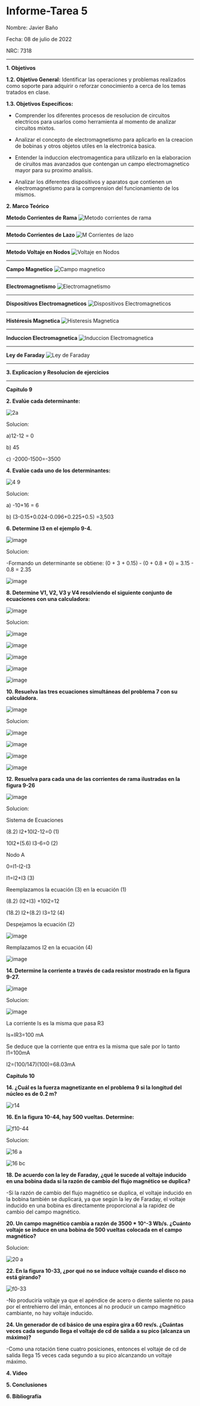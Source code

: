 # Informe-Tarea 5

Nombre: Javier Baño      

Fecha: 08 de julio de 2022

NRC: 7318

***
**1. Objetivos**

**1.2. Objetivo General:** Identificar las operaciones y problemas realizados como soporte para adquirir o reforzar conocimiento a cerca de los temas tratados en clase. 

**1.3. Objetivos Específicos:**

* Comprender los diferentes procesos de resolucion de circuitos electricos para usarlos como herramienta al momento de analizar circuitos mixtos.

* Analizar el concepto de electromagnetismo para aplicarlo en la creacion de bobinas y otros objetos utiles en la electronica basica.

* Entender la induccion electromagentica para utilizarlo en la elaboracion de ciruitos mas avanzados que contengan un campo electromagnetico mayor para su proximo analisis. 

* Analizar los diferentes dispositivos y aparatos que contienen un electromagnetismo para la comprension del funcionamiento de los mismos.

**2. Marco Teórico**

**Metodo Corrientes de Rama**
![Metodo corrientes de rama](https://user-images.githubusercontent.com/105677231/177655072-b53a4c07-ab91-4398-bce0-484022242e1b.JPG)

***

**Metodo Corrientes de Lazo**
![M Corrientes de lazo](https://user-images.githubusercontent.com/105677231/177655137-2501682d-1156-4d45-850f-b01817a19302.JPG)

***

**Metodo Voltaje en Nodos**
![Voltaje en Nodos](https://user-images.githubusercontent.com/105677231/177655174-c51c7c60-a297-404c-9870-5cccb10ac61f.JPG)

***

**Campo Magnetico**
![Campo magnetico](https://user-images.githubusercontent.com/105677231/177655201-a16218d6-01c2-4f3d-a027-5ae8b4f65ef5.JPG)

***

**Electromagnetismo**
![Electromagnetismo](https://user-images.githubusercontent.com/105677231/177655226-3ba23726-3e85-431e-a279-68cc164d24af.JPG)

***

**Dispositivos Electromagneticos**
![Dispositivos Electromagneticos](https://user-images.githubusercontent.com/105677231/177655251-28dfdc01-f467-484b-82f9-60eabd7e7adf.JPG)

***

**Histéresis Magnetica**
![Histeresis Magnetica](https://user-images.githubusercontent.com/105677231/177655279-d574912f-6781-4598-8ce9-9b62966a1e0a.JPG)

***

**Induccion Electromagnetica**
![Induccion Electromagnetica](https://user-images.githubusercontent.com/105677231/177655300-a88352fd-7879-45be-b13f-72ed9a80d89d.JPG)

***

**Ley de Faraday**
![Ley de Faraday](https://user-images.githubusercontent.com/105677231/177655322-334e7cd6-5b98-493a-aed2-fd4f68abd685.JPG)

***

**3. Explicacion y Resolucion de ejercicios**
***
**Capitulo 9**

**2. Evalúe cada determinante:**

![2a](https://user-images.githubusercontent.com/105677231/177866050-efc9d371-103d-42c3-93fc-cf665d0f59d5.JPG)

Solucion:

a)12-12 = 0

b) 45

c) -2000-1500=-3500

**4. Evalúe cada uno de los determinantes:**

![4 9](https://user-images.githubusercontent.com/105677231/177866231-088f6970-d372-4ed9-bcba-d0b4bb489969.JPG)

Solucion:

a) -10+16 = 6

b) (3-0.15+0.024-0.096+0.225+0.5) =3,503

**6. Determine I3 en el ejemplo 9-4.**

![image](https://user-images.githubusercontent.com/105677231/177866395-cdac551e-6ec4-4e30-8a3d-a3b04e868af0.png)

Solucion:

-Formando un determinante se obtiene: (0 + 3 + 0.15) - (0 + 0.8 + 0) = 3.15 - 0.8 = 2.35

![image](https://user-images.githubusercontent.com/105677231/177866561-79d2759f-6e1f-4c9f-b311-eb082364115d.png)

**8.  Determine V1, V2, V3 y V4 resolviendo el siguiente conjunto de ecuaciones con una calculadora:**

![image](https://user-images.githubusercontent.com/105677231/177866609-60477912-ecd3-4068-8d02-4e03d36206d9.png)

Solucion:

![image](https://user-images.githubusercontent.com/105677231/177866933-425db986-63ba-425c-a10c-56c8067a01e0.png)

![image](https://user-images.githubusercontent.com/105677231/177866965-6aa056ef-c743-4385-9a85-a3ca156ae568.png)

![image](https://user-images.githubusercontent.com/105677231/177866989-f9ae0309-e1db-45cd-bd39-dce06ac4a9eb.png)

![image](https://user-images.githubusercontent.com/105677231/177867013-f200803e-7bf4-4b61-a973-ec3b41d3d242.png)

![image](https://user-images.githubusercontent.com/105677231/177867104-76bdba36-f8a0-41aa-b84b-d0e90c90fb4d.png)

**10. Resuelva las tres ecuaciones simultáneas del problema 7 con su calculadora.**

![image](https://user-images.githubusercontent.com/105677231/177867175-d53727c7-86fd-4c13-8937-8ce7850a6834.png)

Solucion:

![image](https://user-images.githubusercontent.com/105677231/177867322-5aeade5a-eb8f-4a11-82b8-e1e86018c591.png)

![image](https://user-images.githubusercontent.com/105677231/177867359-3723ea25-cf4e-416c-a65b-d3ea43901103.png)

![image](https://user-images.githubusercontent.com/105677231/177867377-af97d6ec-021a-448c-b728-56d1f7a3a0bd.png)

![image](https://user-images.githubusercontent.com/105677231/177867418-10cdb9b4-262a-4eb7-a38f-ac576aa50c6a.png)

**12. Resuelva para cada una de las corrientes de rama ilustradas en la figura 9-26**

![image](https://user-images.githubusercontent.com/105677231/177867529-b8f216cb-1757-4dc9-a1c2-e7d335686ada.png)

Solucion:

Sistema de Ecuaciones

(8.2) I2+10I2-12=0 (1)

10I2+(5.6) I3-6=0 (2)

Nodo A

0=I1-I2-I3

I1=I2+I3 (3)

Reemplazamos la ecuación (3) en la ecuación (1)

(8.2) (I2+I3) +10I2=12

(18.2) I2+(8.2) I3=12 (4)

Despejamos la ecuación (2)

![image](https://user-images.githubusercontent.com/105677231/177867709-ed9ead5a-c929-45e5-8d07-2e4a65d9ec5d.png)

Remplazamos I2 en la ecuación (4)

![image](https://user-images.githubusercontent.com/105677231/177867797-46bd55f1-51f6-43d8-8204-aa8f05c4413d.png)

**14. Determine la corriente a través de cada resistor mostrado en la figura 9-27.**

![image](https://user-images.githubusercontent.com/105677231/177867847-4a3fe825-0c17-4442-b02e-8eb402f9966d.png)

Solucion:

![image](https://user-images.githubusercontent.com/105677231/177867885-cb730309-237b-468a-bf1c-31a27de05be9.png)

La corriente Is es la misma que pasa R3 

Is=IR3=100 mA

Se deduce que la corriente que entra es la misma que sale por lo tanto I1=100mA

I2=(100/147)(100)=68.03mA





**Capitulo 10**

**14. ¿Cuál es la fuerza magnetizante en el problema 9 si la longitud del núcleo es de 0.2 m?**

![r14](https://user-images.githubusercontent.com/105677231/177788039-f43d59dd-01df-442f-a6f4-e0763f161f67.JPG)

**16. En la figura 10-44, hay 500 vueltas. Determine:**

![f10-44](https://user-images.githubusercontent.com/105677231/177788395-97396403-f816-4bbf-8e3c-a89e89412529.JPG)

Solucion:

![16 a](https://user-images.githubusercontent.com/105677231/177809374-b6834446-45e5-4842-9b72-cc4875e3ec53.JPG)

![16 bc](https://user-images.githubusercontent.com/105677231/177809390-c24d921f-36f6-4073-9d14-f8ca40599245.JPG)

**18. De acuerdo con la ley de Faraday, ¿qué le sucede al voltaje inducido en una bobina dada si la razón de cambio del flujo magnético se duplica?**

-Si la razón de cambio del flujo magnético se duplica, el voltaje inducido en la bobina también se duplicará, ya que según la ley de Faraday, el voltaje inducido en una bobina es directamente proporcional a la rapidez de cambio del campo magnético.

**20. Un campo magnético cambia a razón de 3500 * 10^-3 Wb/s. ¿Cuánto voltaje se induce en una bobina de 500 vueltas colocada en el campo magnético?**

Solucion:

![20 a](https://user-images.githubusercontent.com/105677231/177809940-1ed63d77-8741-49af-aa85-cf5035dbb9bd.JPG)

**22. En la figura 10-33, ¿por qué no se induce voltaje cuando el disco no está girando?**

![f0-33](https://user-images.githubusercontent.com/105677231/177810080-67d2304b-0488-4969-adf9-7a99b6a1771f.JPG)

-No produciría voltaje ya que el apéndice de acero o diente saliente no pasa por el entrehierro del imán, entonces al no producir un campo magnético cambiante, no hay voltaje inducido. 

**24. Un generador de cd básico de una espira gira a 60 rev/s. ¿Cuántas veces cada segundo llega el voltaje de cd de salida a su pico (alcanza un máximo)?**

-Como una rotación tiene cuatro posiciones, entonces el voltaje de cd de salida llega 15 veces cada segundo a su pico alcanzando un voltaje máximo. 

**4. Video**

**5. Conclusiones**

**6. Bibliografía**
